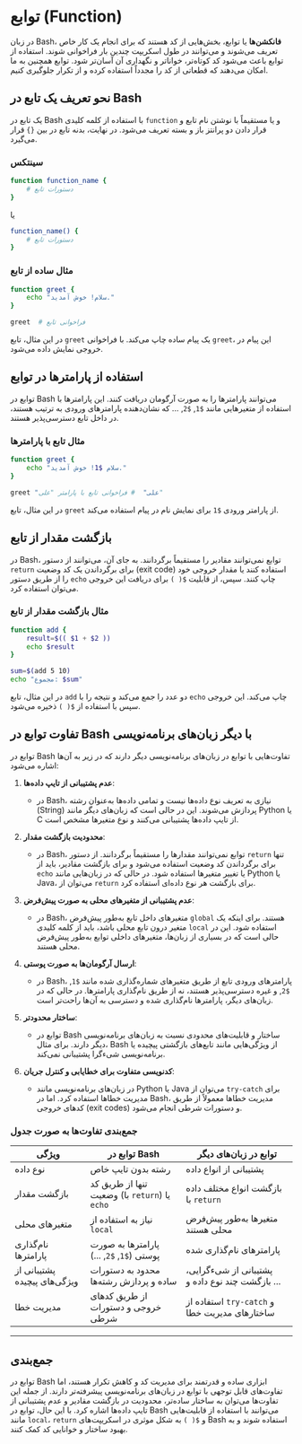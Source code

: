 # توابع (Function)

در زبان Bash، **فانکشن‌ها** یا توابع، بخش‌هایی از کد هستند که برای انجام یک کار خاص تعریف می‌شوند و می‌توانند در طول اسکریپت چندین بار فراخوانی شوند. استفاده از توابع باعث می‌شود کد کوتاه‌تر، خواناتر و نگهداری آن آسان‌تر شود. توابع همچنین به ما امکان می‌دهند که قطعاتی از کد را مجدداً استفاده کرده و از تکرار جلوگیری کنیم.

## نحو تعریف یک تابع در Bash

یک تابع در Bash با استفاده از کلمه کلیدی `function` و یا مستقیماً با نوشتن نام تابع و قرار دادن دو پرانتز باز و بسته تعریف می‌شود. در نهایت، بدنه تابع در بین `{}` قرار می‌گیرد.

### سینتکس

```bash
function function_name {
    # دستورات تابع
}
```

یا

```bash
function_name() {
    # دستورات تابع
}
```

### مثال ساده از تابع

```bash
function greet {
    echo "سلام! خوش آمدید."
}

greet  # فراخوانی تابع
```

در این مثال، تابع `greet` یک پیام ساده چاپ می‌کند. با فراخوانی `greet`، این پیام در خروجی نمایش داده می‌شود.

## استفاده از پارامترها در توابع

توابع در Bash می‌توانند پارامترها را به صورت آرگومان دریافت کنند. این پارامترها با استفاده از متغیرهایی مانند `$1`, `$2`, ... که نشان‌دهنده پارامترهای ورودی به ترتیب هستند، در داخل تابع دسترسی‌پذیر هستند.

### مثال تابع با پارامترها

```bash
function greet {
    echo "سلام $1! خوش آمدید."
}

greet "علی"  # فراخوانی تابع با پارامتر "علی"
```

در این مثال، تابع `greet` از پارامتر ورودی `$1` برای نمایش نام در پیام استفاده می‌کند.

## بازگشت مقدار از تابع

در Bash، توابع نمی‌توانند مقادیر را مستقیماً برگردانند. به جای آن، می‌توانند از دستور `return` برای برگرداندن یک کد وضعیت (exit code) استفاده کنند یا مقدار خروجی خود را از طریق دستور `echo` چاپ کنند. سپس، از قابلیت `$( )` برای دریافت این خروجی می‌توان استفاده کرد.

### مثال بازگشت مقدار از تابع

```bash
function add {
    result=$(( $1 + $2 ))
    echo $result
}

sum=$(add 5 10)
echo "مجموع: $sum"
```

در این مثال، تابع `add` دو عدد را جمع می‌کند و نتیجه را با `echo` چاپ می‌کند. این خروجی سپس با استفاده از `$( )` ذخیره می‌شود.

## تفاوت توابع در Bash با دیگر زبان‌های برنامه‌نویسی

توابع در Bash تفاوت‌هایی با توابع در زبان‌های برنامه‌نویسی دیگر دارند که در زیر به آن‌ها اشاره می‌شود:

1. **عدم پشتیبانی از تایپ داده‌ها**:

   - در Bash، نیازی به تعریف نوع داده‌ها نیست و تمامی داده‌ها به‌عنوان رشته (String) پردازش می‌شوند. این در حالی است که زبان‌های دیگر مانند Python یا C از تایپ داده‌ها پشتیبانی می‌کنند و نوع متغیرها مشخص است.

2. **محدودیت بازگشت مقدار**:

   - در Bash، توابع نمی‌توانند مقدارها را مستقیماً برگردانند. از دستور `return` تنها برای برگرداندن کد وضعیت استفاده می‌شود و برای بازگشت مقادیر، باید از `echo` یا تغییر متغیرها استفاده شود. در حالی که در زبان‌هایی مانند Python یا Java، می‌توان از `return` برای بازگشت هر نوع داده‌ای استفاده کرد.

3. **عدم پشتیبانی از متغیرهای محلی به صورت پیش‌فرض**:

   - در Bash، متغیرهای داخل تابع به‌طور پیش‌فرض `global` هستند. برای اینکه یک متغیر درون تابع محلی باشد، باید از کلمه کلیدی `local` استفاده شود. این در حالی است که در بسیاری از زبان‌ها، متغیرهای داخلی توابع به‌طور پیش‌فرض محلی هستند.

4. **ارسال آرگومان‌ها به صورت پوستی**:

   - در Bash، پارامترهای ورودی تابع از طریق متغیرهای شماره‌گذاری شده مانند `$1`, `$2`, و غیره دسترسی‌پذیر هستند، نه از طریق نام‌گذاری پارامترها. در حالی که در زبان‌های دیگر، پارامترها نام‌گذاری شده و دسترسی به آن‌ها راحت‌تر است.

5. **ساختار محدودتر**:

   - توابع در Bash ساختار و قابلیت‌های محدودی نسبت به زبان‌های برنامه‌نویسی دیگر دارند. برای مثال، Bash از ویژگی‌هایی مانند تابع‌های بازگشتی پیچیده یا برنامه‌نویسی شیءگرا پشتیبانی نمی‌کند.

6. **کدنویسی متفاوت برای خطایابی و کنترل جریان**:
   - در زبان‌های برنامه‌نویسی مانند Python یا Java می‌توان از `try-catch` برای مدیریت خطاها استفاده کرد. اما در Bash، مدیریت خطاها معمولاً از طریق کدهای خروجی (exit codes) و دستورات شرطی انجام می‌شود.

### جمع‌بندی تفاوت‌ها به صورت جدول

| ویژگی                        | توابع در Bash                                 | توابع در زبان‌های دیگر                          |
| ---------------------------- | --------------------------------------------- | ----------------------------------------------- |
| نوع داده                     | رشته بدون تایپ خاص                            | پشتیبانی از انواع داده                          |
| بازگشت مقدار                 | تنها از طریق کد وضعیت (با `return`) یا `echo` | بازگشت انواع مختلف داده با `return`             |
| متغیرهای محلی                | نیاز به استفاده از `local`                    | متغیرها به‌طور پیش‌فرض محلی هستند               |
| نام‌گذاری پارامترها          | پارامترها به صورت پوستی (`$1`, `$2`, ...)     | پارامترهای نام‌گذاری شده                        |
| پشتیبانی از ویژگی‌های پیچیده | محدود به دستورات ساده و پردازش رشته‌ها        | پشتیبانی از شیءگرایی، بازگشت چند نوع داده و ... |
| مدیریت خطا                   | از طریق کدهای خروجی و دستورات شرطی            | استفاده از `try-catch` و ساختارهای مدیریت خطا   |

---

## جمع‌بندی

توابع در Bash ابزاری ساده و قدرتمند برای مدیریت کد و کاهش تکرار هستند، اما تفاوت‌های قابل توجهی با توابع در زبان‌های برنامه‌نویسی پیشرفته‌تر دارند. از جمله این تفاوت‌ها می‌توان به ساختار ساده‌تر، محدودیت در بازگشت مقادیر و عدم پشتیبانی از تایپ داده‌ها اشاره کرد. با این حال، توابع در Bash می‌توانند با استفاده از قابلیت‌هایی مانند `local`، `return` و `$( )` به شکل موثری در اسکریپت‌های Bash استفاده شوند و به بهبود ساختار و خوانایی کد کمک کنند.
